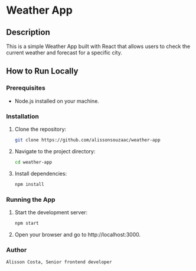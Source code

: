 # Weather App

## Description

This is a simple Weather App built with React that allows users to check the current weather and forecast for a specific city.

## How to Run Locally

### Prerequisites

- Node.js installed on your machine.

### Installation

1. Clone the repository:

   ```bash
   git clone https://github.com/alissonsouzaac/weather-app

   ```

2. Navigate to the project directory:

   ```bash
   cd weather-app

   ```

3. Install dependencies:

   ```bash
   npm install
   ```

### Running the App

1. Start the development server:

   ```bash
   npm start

   ```

2. Open your browser and go to http://localhost:3000.

### Author

    Alisson Costa, Senior frontend developer
